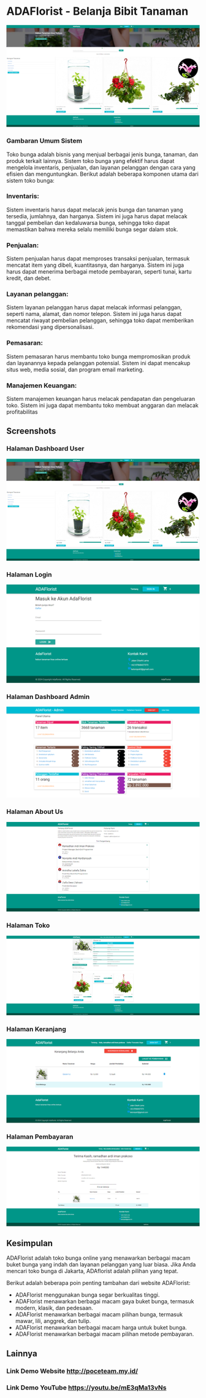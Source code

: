 # ADAFlorist - Belanja Bibit Tanaman

![img](img/dashboard-awal.png)

### Gambaran Umum Sistem

Toko bunga adalah bisnis yang menjual berbagai jenis bunga, tanaman, dan produk terkait lainnya.
Sistem toko bunga yang efektif harus dapat mengelola inventaris, penjualan, dan layanan pelanggan
dengan cara yang efisien dan menguntungkan.
Berikut adalah beberapa komponen utama dari sistem toko bunga:

### Inventaris:

Sistem inventaris harus dapat melacak jenis bunga dan tanaman yang tersedia, jumlahnya, dan
harganya.
Sistem ini juga harus dapat melacak tanggal pembelian dan kedaluwarsa bunga, sehingga toko
dapat memastikan bahwa mereka selalu memiliki bunga segar dalam stok.

### Penjualan:

Sistem penjualan harus dapat memproses transaksi penjualan, termasuk mencatat item yang
dibeli, kuantitasnya, dan harganya.
Sistem ini juga harus dapat menerima berbagai metode pembayaran, seperti tunai, kartu
kredit, dan debet.

### Layanan pelanggan:

Sistem layanan pelanggan harus dapat melacak informasi pelanggan, seperti nama, alamat,
dan nomor telepon.
Sistem ini juga harus dapat mencatat riwayat pembelian pelanggan, sehingga toko dapat
memberikan rekomendasi yang dipersonalisasi.

### Pemasaran:

Sistem pemasaran harus membantu toko bunga mempromosikan produk dan layanannya
kepada pelanggan potensial.
Sistem ini dapat mencakup situs web, media sosial, dan program email marketing.

### Manajemen Keuangan:

Sistem manajemen keuangan harus melacak pendapatan dan pengeluaran toko.
Sistem ini juga dapat membantu toko membuat anggaran dan melacak profitabilitas

## Screenshots

### Halaman Dashboard User

![img](img/dashboard-awal.png)

### Halaman Login

![img](img/login.png)

### Halaman Dashboard Admin

![img](img/admin.png)

### Halaman About Us

![img](img/tentang.png)

### Halaman Toko

![img](img/toko.png)

### Halaman Keranjang

![img](img/keranjang.png)

### Halaman Pembayaran

![img](img/pembayaran.png)

## Kesimpulan

ADAFlorist adalah toko bunga online yang menawarkan berbagai macam buket bunga yang indah dan layanan pelanggan yang luar biasa. Jika Anda mencari toko bunga di Jakarta, ADAflorist adalah pilihan yang tepat.

Berikut adalah beberapa poin penting tambahan dari website ADAFlorist:

- ADAFlorist menggunakan bunga segar berkualitas tinggi.
- ADAFlorist menawarkan berbagai macam gaya buket bunga, termasuk modern, klasik, dan pedesaan.
- ADAFlorist menawarkan berbagai macam pilihan bunga, termasuk mawar, lili, anggrek, dan tulip.
- ADAFlorist menawarkan berbagai macam harga untuk buket bunga.
- ADAFlorist menawarkan berbagai macam pilihan metode pembayaran.

## Lainnya

### Link Demo Website http://poceteam.my.id/

### Link Demo YouTube https://youtu.be/mE3qMa13vNs
